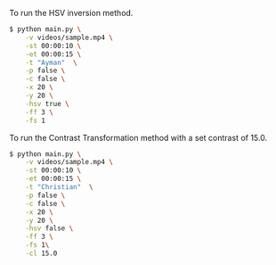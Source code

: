 To run the HSV inversion method.

```bash
$ python main.py \
    -v videos/sample.mp4 \
    -st 00:00:10 \
    -et 00:00:15 \
    -t "Ayman"  \
    -p false \
    -c false \
    -x 20 \
    -y 20 \
    -hsv true \
    -ff 3 \
    -fs 1
```

To run the Contrast Transformation method with a set contrast of 15.0.

```bash
$ python main.py \
    -v videos/sample.mp4 \
    -st 00:00:10 \
    -et 00:00:15 \
    -t "Christian"  \
    -p false \
    -c false \
    -x 20 \
    -y 20 \
    -hsv false \
    -ff 3 \
    -fs 1\
    -cl 15.0
```